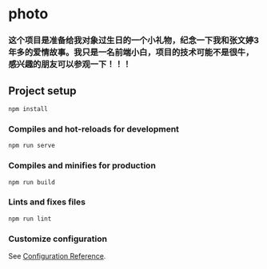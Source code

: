 # photo

### 这个项目是准备给我对象过生日的一个小礼物，纪念一下我和张文婷3年多的爱情故事。我只是一名前端小白，项目的技术可能不是很牛，感兴趣的朋友可以参观一下！！！

## Project setup
```
npm install
```

### Compiles and hot-reloads for development
```
npm run serve
```

### Compiles and minifies for production
```
npm run build
```

### Lints and fixes files
```
npm run lint
```

### Customize configuration
See [Configuration Reference](https://cli.vuejs.org/config/).

